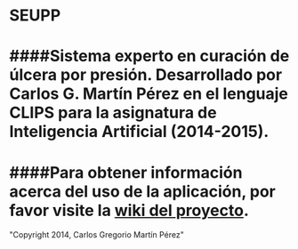 SEUPP
=====

####Sistema experto en curación de úlcera por presión. Desarrollado por Carlos G. Martín Pérez en el lenguaje CLIPS para la asignatura de Inteligencia Artificial (2014-2015).  
=====
   
####Para obtener información acerca del uso de la aplicación, por favor visite la [wiki del proyecto](https://github.com/Carlos-MaPe/SEUPP/wiki/Inicio).  
=====
"Copyright 2014, Carlos Gregorio Martín Pérez"
